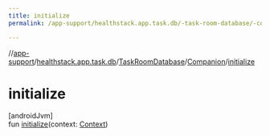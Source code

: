 ```yaml
---
title: initialize
permalink: /app-support/healthstack.app.task.db/-task-room-database/-companion/initialize.html

---
```

//[app-support](../../../../index.html)/[healthstack.app.task.db](../../index.html)/[TaskRoomDatabase](../index.html)/[Companion](index.html)/[initialize](initialize.html)



# initialize



[androidJvm]\
fun [initialize](initialize.html)(context: [Context](https://developer.android.com/reference/kotlin/android/content/Context.html))




